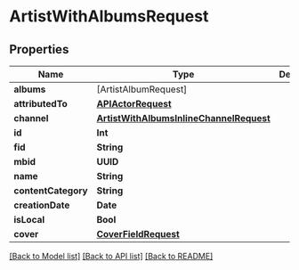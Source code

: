 # ArtistWithAlbumsRequest

## Properties
Name | Type | Description | Notes
------------ | ------------- | ------------- | -------------
**albums** | [ArtistAlbumRequest] |  | 
**attributedTo** | [**APIActorRequest**](APIActorRequest.md) |  | 
**channel** | [**ArtistWithAlbumsInlineChannelRequest**](ArtistWithAlbumsInlineChannelRequest.md) |  | 
**id** | **Int** |  | 
**fid** | **String** |  | 
**mbid** | **UUID** |  | 
**name** | **String** |  | 
**contentCategory** | **String** |  | 
**creationDate** | **Date** |  | 
**isLocal** | **Bool** |  | 
**cover** | [**CoverFieldRequest**](CoverFieldRequest.md) |  | 

[[Back to Model list]](../README.md#documentation-for-models) [[Back to API list]](../README.md#documentation-for-api-endpoints) [[Back to README]](../README.md)


